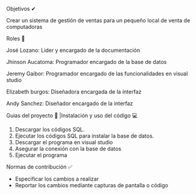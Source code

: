 Objetivos ✔

Crear un sistema de gestión de ventas para un pequeño local de venta de computadoras

Roles 👤

José Lozano: Lider y encargado de la documentación

Jhinson Aucatoma: Programador encargado de la base de datos

Jeremy Gaibor: Programador encargado de las funcionalidades en visual studio

Elizabeth burgos: Diseñadora encargada de la interfaz

Andy Sanchez: Diseñador encargado de la interfaz

Guias del proyecto 💼
 |Instalación y uso del código 💻
1. Descargar los códigos SQL.
2. Ejecutar los códigos SQL para instalar la base de datos.
3. Descargar el programa en visual studio
4. Asegurar la conexión con la base de datos
5. Ejecutar el programa

Normas de contribución ✅
- Especificar los cambios a realizar
- Reportar los cambios mediante capturas de pantalla o código
